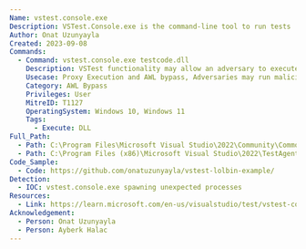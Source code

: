 ```yaml
---
Name: vstest.console.exe
Description: VSTest.Console.exe is the command-line tool to run tests
Author: Onat Uzunyayla
Created: 2023-09-08
Commands:
  - Command: vstest.console.exe testcode.dll
    Description: VSTest functionality may allow an adversary to executes their malware by wrapping it as a test method then build it to a .exe or .dll file to be later run by vstest.console.exe. This may both allow AWL bypass or defense bypass in general
    Usecase: Proxy Execution and AWL bypass, Adversaries may run malicious code embedded inside the test methods of crafted dll/exe
    Category: AWL Bypass
    Privileges: User
    MitreID: T1127
    OperatingSystem: Windows 10, Windows 11
    Tags:
      - Execute: DLL
Full_Path:
  - Path: C:\Program Files\Microsoft Visual Studio\2022\Community\Common7\IDE\CommonExtensions\Microsoft\TestWindow\vstest.console.exe
  - Path: C:\Program Files (x86)\Microsoft Visual Studio\2022\TestAgent\Common7\IDE\CommonExtensions\Microsoft\TestWindow\vstest.console.exe
Code_Sample:
  - Code: https://github.com/onatuzunyayla/vstest-lolbin-example/
Detection:
  - IOC: vstest.console.exe spawning unexpected processes
Resources:
  - Link: https://learn.microsoft.com/en-us/visualstudio/test/vstest-console-options?view=vs-2022
Acknowledgement:
  - Person: Onat Uzunyayla
  - Person: Ayberk Halac
---
```

